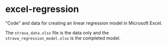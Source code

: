 # excel-regression
"Code" and data for creating an linear regression model in Microsoft Excel. 

The `strava_data.xlsx` file is the data only and the `strava_regression_model.xlsx` is the completed model.
